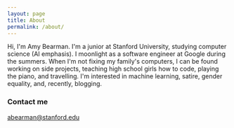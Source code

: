 ```yaml
---
layout: page
title: About
permalink: /about/
---
```


Hi, I'm Amy Bearman. I'm a junior at Stanford University, studying computer science (AI emphasis). I moonlight as a software engineer at Google during the summers. When I'm not fixing my family's computers, I can be found working on side projects, teaching high school girls how to code, playing the piano, and travelling. I'm interested in machine learning, satire, gender equality, and, recently, blogging.

### Contact me

[abearman@stanford.edu](mailto:abearman@stanfordu.edu)
